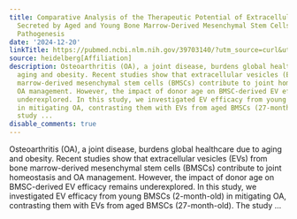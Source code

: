 ```yaml
---
title: Comparative Analysis of the Therapeutic Potential of Extracellular Vesicles
  Secreted by Aged and Young Bone Marrow-Derived Mesenchymal Stem Cells in Osteoarthritis
  Pathogenesis
date: '2024-12-20'
linkTitle: https://pubmed.ncbi.nlm.nih.gov/39703140/?utm_source=curl&utm_medium=rss&utm_campaign=pubmed-2&utm_content=1FakS-2QOkCT8HsMOQP1bCRQ4YzyumYOmxmF0moLsQ3dFB1E9V&fc=20220326224207&ff=20241220170926&v=2.18.0.post9+e462414
source: heidelberg[Affiliation]
description: Osteoarthritis (OA), a joint disease, burdens global healthcare due to
  aging and obesity. Recent studies show that extracellular vesicles (EVs) from bone
  marrow-derived mesenchymal stem cells (BMSCs) contribute to joint homeostasis and
  OA management. However, the impact of donor age on BMSC-derived EV efficacy remains
  underexplored. In this study, we investigated EV efficacy from young BMSCs (2-month-old)
  in mitigating OA, contrasting them with EVs from aged BMSCs (27-month-old). The
  study ...
disable_comments: true
---
```

Osteoarthritis (OA), a joint disease, burdens global healthcare due to aging and obesity. Recent studies show that extracellular vesicles (EVs) from bone marrow-derived mesenchymal stem cells (BMSCs) contribute to joint homeostasis and OA management. However, the impact of donor age on BMSC-derived EV efficacy remains underexplored. In this study, we investigated EV efficacy from young BMSCs (2-month-old) in mitigating OA, contrasting them with EVs from aged BMSCs (27-month-old). The study ...
